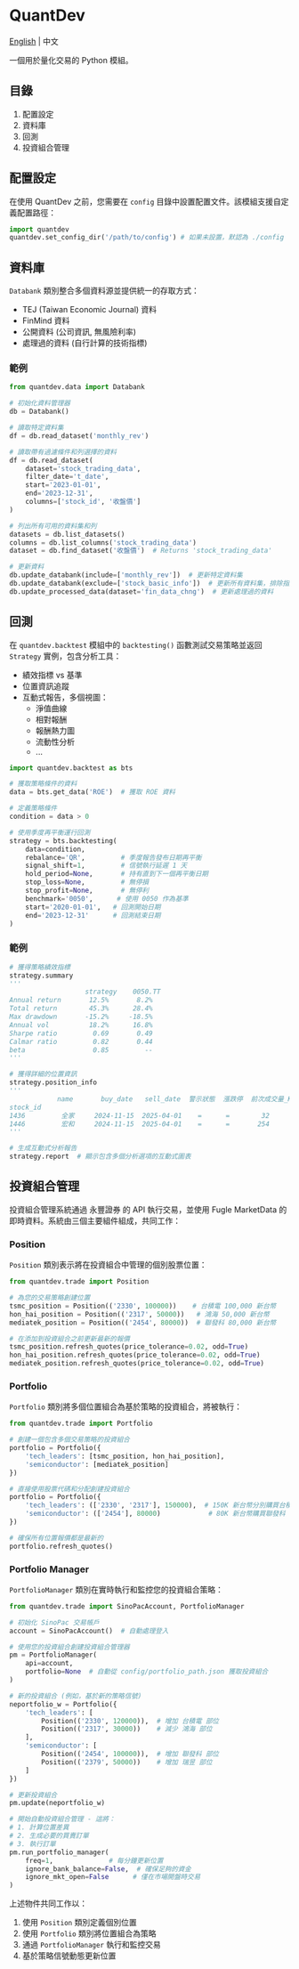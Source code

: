 
# QuantDev

[English](README.md) | 中文

一個用於量化交易的 Python 模組。

## 目錄
1. 配置設定
2. 資料庫
3. 回測
4. 投資組合管理

## 配置設定

在使用 QuantDev 之前，您需要在 `config` 目錄中設置配置文件。該模組支援自定義配置路徑：

```python
import quantdev
quantdev.set_config_dir('/path/to/config') # 如果未設置，默認為 ./config
```

## 資料庫

`Databank` 類別整合多個資料源並提供統一的存取方式：

- TEJ (Taiwan Economic Journal) 資料
- FinMind 資料
- 公開資料 (公司資訊, 無風險利率)
- 處理過的資料 (自行計算的技術指標)

### 範例

```python
from quantdev.data import Databank

# 初始化資料管理器
db = Databank()

# 讀取特定資料集
df = db.read_dataset('monthly_rev')

# 讀取帶有過濾條件和列選擇的資料
df = db.read_dataset(
    dataset='stock_trading_data',
    filter_date='t_date',
    start='2023-01-01',
    end='2023-12-31',
    columns=['stock_id', '收盤價']
)

# 列出所有可用的資料集和列
datasets = db.list_datasets()
columns = db.list_columns('stock_trading_data')
dataset = db.find_dataset('收盤價')  # Returns 'stock_trading_data'

# 更新資料
db.update_databank(include=['monthly_rev'])  # 更新特定資料集
db.update_databank(exclude=['stock_basic_info'])  # 更新所有資料集，排除指定資料集
db.update_processed_data(dataset='fin_data_chng')  # 更新處理過的資料
```

## 回測

在 `quantdev.backtest` 模組中的 `backtesting()` 函數測試交易策略並返回 `Strategy` 實例，包含分析工具：
- 績效指標 vs 基準
- 位置資訊追蹤
- 互動式報告，多個視圖：
  - 淨值曲線
  - 相對報酬
  - 報酬熱力圖
  - 流動性分析
  - ...

```python
import quantdev.backtest as bts

# 獲取策略條件的資料
data = bts.get_data('ROE')  # 獲取 ROE 資料

# 定義策略條件
condition = data > 0

# 使用季度再平衡運行回測
strategy = bts.backtesting(
    data=condition,
    rebalance='QR',         # 季度報告發布日期再平衡
    signal_shift=1,         # 信號執行延遲 1 天
    hold_period=None,       # 持有直到下一個再平衡日期
    stop_loss=None,         # 無停損
    stop_profit=None,       # 無停利
    benchmark='0050',      # 使用 0050 作為基準
    start='2020-01-01',   # 回測開始日期
    end='2023-12-31'      # 回測結束日期
)
```

### 範例

```python
# 獲得策略績效指標
strategy.summary
'''
                   strategy    0050.TT
Annual return       12.5%       8.2%
Total return        45.3%      28.4%
Max drawdown       -15.2%     -18.5%
Annual vol          18.2%      16.8%
Sharpe ratio         0.69       0.49
Calmar ratio         0.82       0.44
beta                 0.85         --
'''

# 獲得詳細的位置資訊
strategy.position_info
'''
            name       buy_date   sell_date  警示狀態  漲跌停  前次成交量_K  前次成交額_M  季報公佈日期    月營收公佈日期  板塊別      主產業別
stock_id                                                                                       
1436         全家     2024-11-15  2025-04-01    =      =        32        6.08    2024-11-06  2025-01-09   上櫃一般版  OTC38 OTC 居家生活
1446         宏和     2024-11-15  2025-04-01    =      =       254        9.79    2024-11-12  2025-01-10   上市一般版  M1400 紡織纖維  
'''

# 生成互動式分析報告
strategy.report  # 顯示包含多個分析選項的互動式圖表
```

## 投資組合管理

投資組合管理系統通過 永豐證券 的 API 執行交易，並使用 Fugle MarketData 的即時資料。系統由三個主要組件組成，共同工作：

### Position

`Position` 類別表示將在投資組合中管理的個別股票位置：

```python
from quantdev.trade import Position

# 為您的交易策略創建位置
tsmc_position = Position(('2330', 100000))    # 台積電 100,000 新台幣
hon_hai_position = Position(('2317', 50000))   # 鴻海 50,000 新台幣
mediatek_position = Position(('2454', 80000))  # 聯發科 80,000 新台幣

# 在添加到投資組合之前更新最新的報價
tsmc_position.refresh_quotes(price_tolerance=0.02, odd=True)
hon_hai_position.refresh_quotes(price_tolerance=0.02, odd=True)
mediatek_position.refresh_quotes(price_tolerance=0.02, odd=True)
```

### Portfolio

`Portfolio` 類別將多個位置組合為基於策略的投資組合，將被執行：

```python
from quantdev.trade import Portfolio

# 創建一個包含多個交易策略的投資組合
portfolio = Portfolio({
    'tech_leaders': [tsmc_position, hon_hai_position],
    'semiconductor': [mediatek_position]
})

# 直接使用股票代碼和分配創建投資組合
portfolio = Portfolio({
    'tech_leaders': (['2330', '2317'], 150000),  # 150K 新台幣分別購買台積電和鴻海
    'semiconductor': (['2454'], 80000)            # 80K 新台幣購買聯發科
})

# 確保所有位置報價都是最新的
portfolio.refresh_quotes()
```

### Portfolio Manager

`PortfolioManager` 類別在實時執行和監控您的投資組合策略：

```python
from quantdev.trade import SinoPacAccount, PortfolioManager

# 初始化 SinoPac 交易帳戶
account = SinoPacAccount()  # 自動處理登入

# 使用您的投資組合創建投資組合管理器
pm = PortfolioManager(
    api=account,
    portfolio=None  # 自動從 config/portfolio_path.json 獲取投資組合
)

# 新的投資組合 (例如，基於新的策略信號)
neportfolio_w = Portfolio({
    'tech_leaders': [
        Position(('2330', 120000)),  # 增加 台積電 部位
        Position(('2317', 30000))    # 減少 鴻海 部位
    ],
    'semiconductor': [
        Position(('2454', 100000)),  # 增加 聯發科 部位
        Position(('2379', 50000))    # 增加 瑞昱 部位
    ]
})

# 更新投資組合
pm.update(neportfolio_w)

# 開始自動投資組合管理 - 這將：
# 1. 計算位置差異
# 2. 生成必要的買賣訂單
# 3. 執行訂單
pm.run_portfolio_manager(
    freq=1,              # 每分鐘更新位置
    ignore_bank_balance=False,  # 確保足夠的資金
    ignore_mkt_open=False      # 僅在市場開盤時交易
)

```

上述物件共同工作以：
1. 使用 `Position` 類別定義個別位置
2. 使用 `Portfolio` 類別將位置組合為策略
3. 通過 `PortfolioManager` 執行和監控交易
4. 基於策略信號動態更新位置